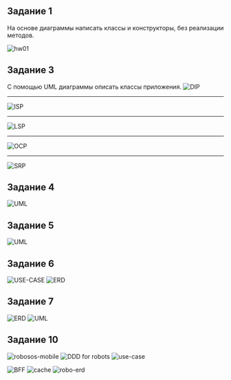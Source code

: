 ## Задание 1
На основе диаграммы написать классы и конструкторы, без реализации методов.

![hw01](hw01/hw01.png)

## Задание 3
С помощью UML диаграммы описать классы приложения.
![DIP](hw03/DIP/DIP.png)
___
![ISP](hw03/ISP/ISP.png)
___
![LSP](hw03/LSP/LSP.png)
___
![OCP](hw03/OCP/OCP.png)
___
![SRP](hw03/SRP/SRP.png)
## Задание 4
![UML](hw04/UML.png)
## Задание 5
![UML](hw05/UML.png)
## Задание 6
![USE-CASE](hw06/USE-CASE.png)
![ERD](hw06/ERD.png)
## Задание 7
![ERD](hw07/ERD.jpg)
![UML](hw07/UML.png)
## Задание 10
![robosos-mobile](hw10/a/robosos-mobile.PNG)
![DDD for robots](hw10/b/DDD-for-robots.PNG)
![use-case](hw10/c/use-case.PNG)

[//]: # (![swagger]&#40;hw10/d/swagger.PNG&#41;)
[//]: # (![swagger2]&#40;hw10/d/swagger2.PNG&#41;)

![BFF](hw10/e/BFF.PNG)
![cache](hw10/f/cache.PNG)
![robo-erd](hw10/g/robo-erd.PNG)